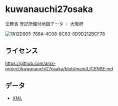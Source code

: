 # kuwanauchi27osaka
法務省 登記所備付地図データ ｜ 大阪府

![7A12D905-788A-4C08-8C63-0D9D212BCF78](https://user-images.githubusercontent.com/416977/214225195-ce28d8b0-02d3-4db9-8400-170a74718302.png)

## ライセンス
https://github.com/amx-project/kuwanauchi27osaka/blob/main/LICENSE.md

## データ
* [XML](https://github.com/amx-project/kuwanauchi27osaka/tree/main/xml)
